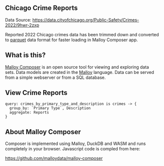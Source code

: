 ## Chicago Crime Reports

Data Source: https://data.cityofchicago.org/Public-Safety/Crimes-2022/9hwr-2zxp

Reported 2022 Chicago crimes data has been trimmed down and converted to [parquet](https://github.com/RandomFractals/chicago-crimes/blob/main/data/crimes-2022-slim.parquet) data format for faster loading in Malloy Composer app.

## What is this?

[Malloy Composer](https://github.com/malloydata/malloy-composer) is an open source tool for viewing and exploring data sets.  Data models are created in the  [Malloy](https://github.com/looker-open-source/malloy/) language.  Data can be served from a simple webserver or from a SQL database.

## View Crime Reports

<!-- malloy-query
  name="Crime Reports by Primary Type and Description"
  model="crimes.malloy"
-->
```malloy
query: crimes_by_primary_type_and_description is crimes -> {
  group_by: `Primary Type`, Description
  aggregate: Reports
}
```

## About Malloy Composer

Composer is implemented using Malloy, DuckDB and WASM and runs completely
in your browser.  Javascript code is compled from here:

https://github.com/malloydata/malloy-composer